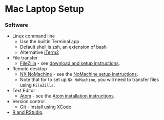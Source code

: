 # Mac Laptop Setup

### Software

- Linux command line
    + Use the builtin Terminal app
    + Default shell is zsh, an extension of bash
    + Alternative [iTerm2](https://iterm2.com/)
- File transfer
    + [FileZilla](https://filezilla-project.org/) - see [download and setup instructions](filezilla_instructions.pdf).
- Remote desktop
    + [NX NoMachine](https://www.nomachine.com/) - see the [NoMachine setup instructions](nomachine.md).
    + Note that for to set up `NX NoMachine`, you will need to transfer files using `FileZilla`.
- Text Editor
    + [Atom](https://atom.io/) - see the [Atom installation instructions](atom_installation_instructions.md).
- Version control
    + Git - install using [XCode](xcode_setup.md)
- [R and RStudio](r_setup_macos.md).
